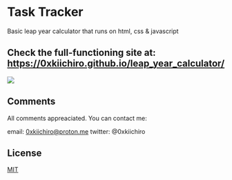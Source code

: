 # Task Tracker

Basic leap year calculator that runs on html, css & javascript

## Check the full-functioning site at: https://0xkiichiro.github.io/leap_year_calculator/

![](https://github.com/0xkiichiro/task-tracker/blob/master/leap_year_calculator_gif.gif)

## Comments

All comments appreaciated. You can contact me:

email: 0xkiichiro@proton.me
twitter: @0xkiichiro

## License

[MIT](https://choosealicense.com/licenses/mit/)
